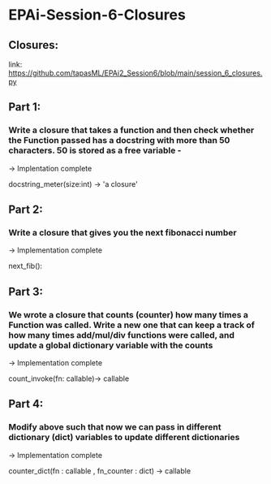 # EPAi-Session-6-Closures

## Closures:

link: https://github.com/tapasML/EPAi2_Session6/blob/main/session_6_closures.py

## Part 1:

### Write a closure that takes a function and then check whether the Function passed has a docstring with more than 50 characters. 50 is stored as a free variable -

-> Implentation complete

docstring_meter(size:int) -> 'a closure'

## Part 2:

### Write a closure that gives you the next fibonacci number

-> Implementation complete

next_fib():

## Part 3:

### We wrote a closure that counts (counter) how many times a Function was called. Write a new one that can keep a track of how many times add/mul/div functions were called, and update a global dictionary variable with the counts

-> Implementation complete

count_invoke(fn: callable)-> callable

## Part 4:

### Modify above such that now we can pass in different dictionary (dict) variables to update different dictionaries

-> Implementation complete

counter_dict(fn : callable , fn_counter : dict) -> callable

